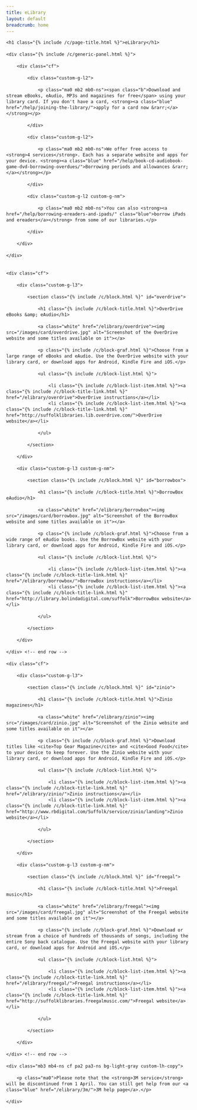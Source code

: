 ```yaml
---
title: eLibrary
layout: default
breadcrumb: home
---
```


<div class="custom-constrain-img">

    <h1 class="{% include /c/page-title.html %}">eLibrary</h1>

    <div class="{% include /c/generic-panel.html %}">

        <div class="cf">

            <div class="custom-g-l2">

                <p class="ma0 mb2 mb0-ns"><span class="b">Download and stream eBooks, eAudio, MP3s and magazines for free</span> using your library card. If you don't have a card, <strong><a class="blue" href="/help/joining-the-library/">apply for a card now &rarr;</a></strong></p>

            </div>

            <div class="custom-g-l2">

                <p class="ma0 mb2 mb0-ns">We offer free access to <strong>4 services</strong>. Each has a separate website and apps for your device. <strong><a class="blue" href="/help/book-cd-audiobook-game-dvd-borrowing-overdues/">Borrowing periods and allowances &rarr;</a></strong></p>

            </div>

            <div class="custom-g-l2 custom-g-nm">

                <p class="ma0 mb2 mb0-ns">You can also <strong><a href="/help/borrowing-ereaders-and-ipads/" class="blue">borrow iPads and ereaders</a></strong> from some of our libraries.</p>

            </div>

        </div>

    </div>


    <div class="cf">

        <div class="custom-g-l3">

            <section class="{% include /c/block.html %}" id="overdrive">

                <h1 class="{% include /c/block-title.html %}">OverDrive eBooks &amp; eAudio</h1>

                <a class="white" href="/elibrary/overdrive"><img src="/images/card/overdrive.jpg" alt="Screenshot of the OverDrive website and some titles available on it"></a>

                <p class="{% include /c/block-graf.html %}">Choose from a large range of eBooks and eAudio. Use the OverDrive website with your library card, or download apps for Android, Kindle Fire and iOS.</p>

                <ul class="{% include /c/block-list.html %}">

                    <li class="{% include /c/block-list-item.html %}"><a class="{% include /c/block-title-link.html %}"  href="/elibrary/overdrive">OverDrive instructions</a></li>
                    <li class="{% include /c/block-list-item.html %}"><a class="{% include /c/block-title-link.html %}"  href="http://suffolklibraries.lib.overdrive.com/">OverDrive website</a></li>

                </ul>

            </section>

        </div>

        <div class="custom-g-l3 custom-g-nm">

            <section class="{% include /c/block.html %}" id="borrowbox">

                <h1 class="{% include /c/block-title.html %}">BorrowBox eAudio</h1>

                <a class="white" href="/elibrary/borrowbox"><img src="/images/card/borrowbox.jpg" alt="Screenshot of the BorrowBox website and some titles available on it"></a>

                <p class="{% include /c/block-graf.html %}">Choose from a wide range of eAudio books. Use the BorrowBox website with your library card, or download apps for Android, Kindle Fire and iOS.</p>

                <ul class="{% include /c/block-list.html %}">

                    <li class="{% include /c/block-list-item.html %}"><a class="{% include /c/block-title-link.html %}"  href="/elibrary/borrowbox/">BorrowBox instructions</a></li>
                    <li class="{% include /c/block-list-item.html %}"><a class="{% include /c/block-title-link.html %}"  href="http://library.bolindadigital.com/suffolk">BorrowBox website</a></li>

                </ul>

            </section>

        </div>

    </div> <!-- end row -->

    <div class="cf">

        <div class="custom-g-l3">

            <section class="{% include /c/block.html %}" id="zinio">

                <h1 class="{% include /c/block-title.html %}">Zinio magazines</h1>

                <a class="white" href="/elibrary/zinio"><img src="/images/card/zinio.jpg" alt="Screenshot of the Zinio website and some titles available on it"></a>

                <p class="{% include /c/block-graf.html %}">Download titles like <cite>Top Gear Magazine</cite> and <cite>Good Food</cite> to your device to keep forever. Use the Zinio website with your library card, or download apps for Android, Kindle Fire and iOS.</p>

                <ul class="{% include /c/block-list.html %}">

                    <li class="{% include /c/block-list-item.html %}"><a class="{% include /c/block-title-link.html %}"  href="/elibrary/zinio/">Zinio instructions</a></li>
                    <li class="{% include /c/block-list-item.html %}"><a class="{% include /c/block-title-link.html %}"  href="http://www.rbdigital.com/Suffolk/service/zinio/landing">Zinio website</a></li>

                </ul>

            </section>

        </div>

        <div class="custom-g-l3 custom-g-nm">

            <section class="{% include /c/block.html %}" id="freegal">

                <h1 class="{% include /c/block-title.html %}">Freegal music</h1>

                <a class="white" href="/elibrary/freegal"><img src="/images/card/freegal.jpg" alt="Screenshot of the Freegal website and some titles available on it"></a>

                <p class="{% include /c/block-graf.html %}">Download or stream from a choice of hundreds of thousands of songs, including the entire Sony back catalogue. Use the Freegal website with your library card, or download apps for Android and iOS.</p>

                <ul class="{% include /c/block-list.html %}">

                    <li class="{% include /c/block-list-item.html %}"><a class="{% include /c/block-title-link.html %}"  href="/elibrary/freegal/">Freegal instructions</a></li>
                    <li class="{% include /c/block-list-item.html %}"><a class="{% include /c/block-title-link.html %}"  href="http://suffolklibraries.freegalmusic.com/">Freegal website</a></li>

                </ul>

            </section>

        </div>

    </div> <!-- end row -->

    <div class="mb3 mb4-ns cf pa2 pa3-ns bg-light-gray custom-lh-copy">

        <p class="ma0">Please note that the <strong>3M service</strong> will be discontinued from 1 April. You can still get help from our <a class="blue" href="/elibrary/3m/">3M help page</a>.</p>

    </div>

</div>
